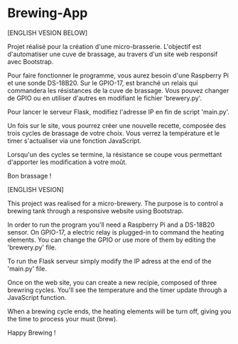 # Brewing-App

[ENGLISH VESION BELOW]


Projet réalisé pour la création d'une micro-brasserie.
L'objectif est d'automatiser une cuve de brassage, au travers d'un site web responsif avec Bootstrap.

Pour faire fonctionner le programme, vous aurez besoin d'une Raspberry Pi et une sonde DS-18B20.
Sur le GPIO-17, est branché un relais qui commandera les résistances de la cuve de brassage.
Vous pouvez changer de GPIO ou en utiliser d'autres en modifiant le fichier 'brewery.py'.

Pour lancer le serveur Flask, modifiez l'adresse IP en fin de script 'main.py'.

Un fois sur le site, vous pourrez créer une nouvelle recette, composée des trois cycles de brassage de votre choix.
Vous verrez la température et le timer s'actualiser via une fonction JavaScript.

Lorsqu'un des cycles se termine, la résistance se coupe vous permettant d'apporter les modification à votre moût.

Bon brassage !


[ENGLISH VESION]

This project was realised for a micro-brewery.
The purpose is to control a brewing tank through a responsive website using Bootstrap.

In order to run the program you'll need a Raspberry Pi and a DS-18B20 sensor.
On GPIO-17, a electric relay is plugged-in to command the heating elements.
You can change the GPIO or use more of them by editing the 'brewery.py' file.

To run the Flask serveur simply modify the IP adress at the end of the 'main.py' file.

Once on the web site, you can create a new recipie, composed of three brewring cycles.
You'll see the temperature and the timer update through a JavaScript function.

When a brewing cycle ends, the heating elements will be turn off, giving you the time to process your must (brew). 

Happy Brewing !
